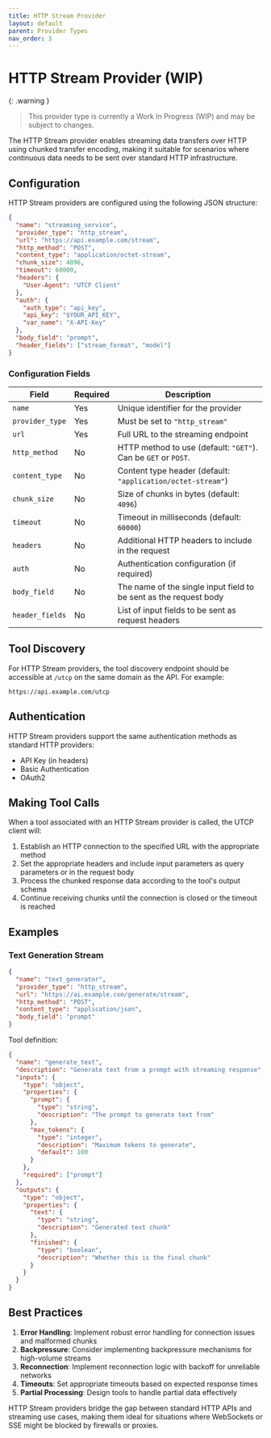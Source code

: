 ```yaml
---
title: HTTP Stream Provider
layout: default
parent: Provider Types
nav_order: 3
---
```


# HTTP Stream Provider (WIP)

{: .warning }
> This provider type is currently a Work In Progress (WIP) and may be subject to changes.

The HTTP Stream provider enables streaming data transfers over HTTP using chunked transfer encoding, making it suitable for scenarios where continuous data needs to be sent over standard HTTP infrastructure.

## Configuration

HTTP Stream providers are configured using the following JSON structure:

```json
{
  "name": "streaming_service",
  "provider_type": "http_stream",
  "url": "https://api.example.com/stream",
  "http_method": "POST",
  "content_type": "application/octet-stream",
  "chunk_size": 4096,
  "timeout": 60000,
  "headers": {
    "User-Agent": "UTCP Client"
  },
  "auth": {
    "auth_type": "api_key",
    "api_key": "$YOUR_API_KEY",
    "var_name": "X-API-Key"
  },
  "body_field": "prompt",
  "header_fields": ["stream_format", "model"]
}
```

### Configuration Fields

| Field | Required | Description |
|-------|----------|-------------|
| `name` | Yes | Unique identifier for the provider |
| `provider_type` | Yes | Must be set to `"http_stream"` |
| `url` | Yes | Full URL to the streaming endpoint |
| `http_method` | No | HTTP method to use (default: `"GET"`). Can be `GET` or `POST`. |
| `content_type` | No | Content type header (default: `"application/octet-stream"`) |
| `chunk_size` | No | Size of chunks in bytes (default: `4096`) |
| `timeout` | No | Timeout in milliseconds (default: `60000`) |
| `headers` | No | Additional HTTP headers to include in the request |
| `auth` | No | Authentication configuration (if required) |
| `body_field` | No | The name of the single input field to be sent as the request body |
| `header_fields` | No | List of input fields to be sent as request headers |

## Tool Discovery

For HTTP Stream providers, the tool discovery endpoint should be accessible at `/utcp` on the same domain as the API. For example:

```
https://api.example.com/utcp
```

## Authentication

HTTP Stream providers support the same authentication methods as standard HTTP providers:

- API Key (in headers)
- Basic Authentication
- OAuth2

## Making Tool Calls

When a tool associated with an HTTP Stream provider is called, the UTCP client will:

1. Establish an HTTP connection to the specified URL with the appropriate method
2. Set the appropriate headers and include input parameters as query parameters or in the request body
3. Process the chunked response data according to the tool's output schema
4. Continue receiving chunks until the connection is closed or the timeout is reached

## Examples

### Text Generation Stream

```json
{
  "name": "text_generator",
  "provider_type": "http_stream",
  "url": "https://ai.example.com/generate/stream",
  "http_method": "POST",
  "content_type": "application/json",
  "body_field": "prompt"
}
```

Tool definition:
```json
{
  "name": "generate_text",
  "description": "Generate text from a prompt with streaming response",
  "inputs": {
    "type": "object",
    "properties": {
      "prompt": {
        "type": "string",
        "description": "The prompt to generate text from"
      },
      "max_tokens": {
        "type": "integer",
        "description": "Maximum tokens to generate",
        "default": 100
      }
    },
    "required": ["prompt"]
  },
  "outputs": {
    "type": "object",
    "properties": {
      "text": {
        "type": "string",
        "description": "Generated text chunk"
      },
      "finished": {
        "type": "boolean",
        "description": "Whether this is the final chunk"
      }
    }
  }
}
```

## Best Practices

1. **Error Handling**: Implement robust error handling for connection issues and malformed chunks
2. **Backpressure**: Consider implementing backpressure mechanisms for high-volume streams
3. **Reconnection**: Implement reconnection logic with backoff for unreliable networks
4. **Timeouts**: Set appropriate timeouts based on expected response times
5. **Partial Processing**: Design tools to handle partial data effectively

HTTP Stream providers bridge the gap between standard HTTP APIs and streaming use cases, making them ideal for situations where WebSockets or SSE might be blocked by firewalls or proxies.

